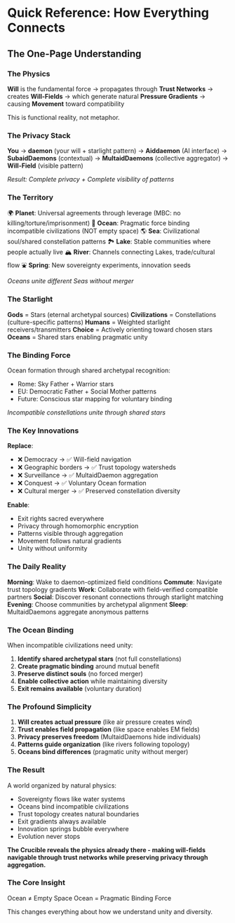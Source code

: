 # Quick Reference: How Everything Connects

## The One-Page Understanding

### The Physics
**Will** is the fundamental force → propagates through **Trust Networks** → creates **Will-Fields** → which generate natural **Pressure Gradients** → causing **Movement** toward compatibility

This is functional reality, not metaphor.

### The Privacy Stack
**You** → **daemon** (your will + starlight pattern) → **Aiddaemon** (AI interface) → **SubaidDaemons** (contextual) → **MultaidDaemons** (collective aggregator) → **Will-Field** (visible pattern)

*Result: Complete privacy + Complete visibility of patterns*

### The Territory
🌍 **Planet**: Universal agreements through leverage (MBC: no killing/torture/imprisonment)
🌊 **Ocean**: Pragmatic force binding incompatible civilizations (NOT empty space)
🌎 **Sea**: Civilizational soul/shared constellation patterns
🏞️ **Lake**: Stable communities where people actually live
🏔️ **River**: Channels connecting Lakes, trade/cultural flow
⛲ **Spring**: New sovereignty experiments, innovation seeds

*Oceans unite different Seas without merger*

### The Starlight
**Gods** = Stars (eternal archetypal sources)
**Civilizations** = Constellations (culture-specific patterns)
**Humans** = Weighted starlight receivers/transmitters
**Choice** = Actively orienting toward chosen stars
**Oceans** = Shared stars enabling pragmatic unity

### The Binding Force
Ocean formation through shared archetypal recognition:
- Rome: Sky Father + Warrior stars
- EU: Democratic Father + Social Mother patterns
- Future: Conscious star mapping for voluntary binding

*Incompatible constellations unite through shared stars*

### The Key Innovations

**Replace**:
- ❌ Democracy → ✅ Will-field navigation
- ❌ Geographic borders → ✅ Trust topology watersheds
- ❌ Surveillance → ✅ MultaidDaemon aggregation
- ❌ Conquest → ✅ Voluntary Ocean formation
- ❌ Cultural merger → ✅ Preserved constellation diversity

**Enable**:
- Exit rights sacred everywhere
- Privacy through homomorphic encryption
- Patterns visible through aggregation
- Movement follows natural gradients
- Unity without uniformity

### The Daily Reality

**Morning**: Wake to daemon-optimized field conditions
**Commute**: Navigate trust topology gradients
**Work**: Collaborate with field-verified compatible partners
**Social**: Discover resonant connections through starlight matching
**Evening**: Choose communities by archetypal alignment
**Sleep**: MultaidDaemons aggregate anonymous patterns

### The Ocean Binding

When incompatible civilizations need unity:
1. **Identify shared archetypal stars** (not full constellations)
2. **Create pragmatic binding** around mutual benefit
3. **Preserve distinct souls** (no forced merger)
4. **Enable collective action** while maintaining diversity
5. **Exit remains available** (voluntary duration)

### The Profound Simplicity

1. **Will creates actual pressure** (like air pressure creates wind)
2. **Trust enables field propagation** (like space enables EM fields)
3. **Privacy preserves freedom** (MultaidDaemons hide individuals)
4. **Patterns guide organization** (like rivers following topology)
5. **Oceans bind differences** (pragmatic unity without merger)

### The Result

A world organized by natural physics:
- Sovereignty flows like water systems
- Oceans bind incompatible civilizations
- Trust topology creates natural boundaries
- Exit gradients always available
- Innovation springs bubble everywhere
- Evolution never stops

**The Crucible reveals the physics already there - making will-fields navigable through trust networks while preserving privacy through aggregation.**

### The Core Insight

Ocean ≠ Empty Space
Ocean = Pragmatic Binding Force

This changes everything about how we understand unity and diversity.